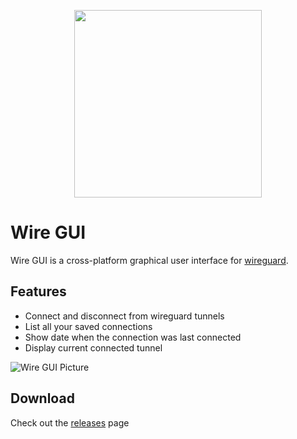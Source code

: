 <p align="center">
  <img width="300" src="https://i.imgur.com/9UGXWYE.png">
</p>

# Wire GUI

Wire GUI is a cross-platform graphical user interface for [wireguard](https://www.wireguard.com/).

## Features

- Connect and disconnect from wireguard tunnels
- List all your saved connections
- Show date when the connection was last connected
- Display current connected tunnel

![Wire GUI Picture](https://i.imgur.com/c037ciC.png)

## Download

Check out the [releases](https://github.com/Devsfy/wiregui/releases) page
